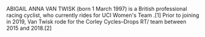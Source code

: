 ABIGAIL ANNA VAN TWISK (born 1 March 1997) is a British professional racing cyclist, who currently rides for UCI Women's Team .[1] Prior to joining in 2019, Van Twisk rode for the Corley Cycles–Drops RT/ team between 2015 and 2018.[2]
